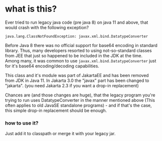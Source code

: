 # what is this?

Ever tried to run legacy java code (pre java 8) on java 11 and above, that would crash with the following exception?

    java.lang.ClassNotFoundException: javax.xml.bind.DatatypeConverter

Before Java 8 there was no official support for base64 encoding in standard library. Thus, many developers resorted to using not-so-standard classes from JEE that just so happened to be included in the JDK at the time. Among many, it was common to use `javax.xml.bind.DatatypeConverter` just for it's base64 encoding/decoding capabilities.

This class and it's module was part of JakartaEE and has been removed from JDK in Java 11. In Jakarta 3.0 the "javax" part has been changed to "jakarta". (you need Jakarta 2.3 if you want a drop-in replacement)

Chances are (and those changes are huge), that the legacy program you're trying to run uses DatatypeConverter in the manner mentioned above (This often applies to old JavaSE standalone programs) - and if that's the case, this simple drop-in replacement should be enough. 

### how to use it?

Just add it to classpath or merge it with your legacy jar.
